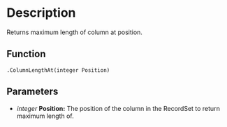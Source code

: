 # Description

Returns maximum length of column at position.

## Function

```squirrel
.ColumnLengthAt(integer Position)
```

## Parameters
* *integer* **Position:** The position of the column in the RecordSet to return maximum length of.